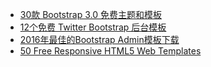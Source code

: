 - [30款 Bootstrap 3.0 免费主题和模板](http://www.yyyweb.com/3082.html)
- [12个免费 Twitter Bootstrap 后台模板](http://www.yyyweb.com/3069.html)
- [2016年最佳的Bootstrap Admin模板下载](http://www.yyyweb.com/4201.html)
- [50 Free Responsive HTML5 Web Templates](https://speckyboy.com/free-responsive-html5-web-templates/)
